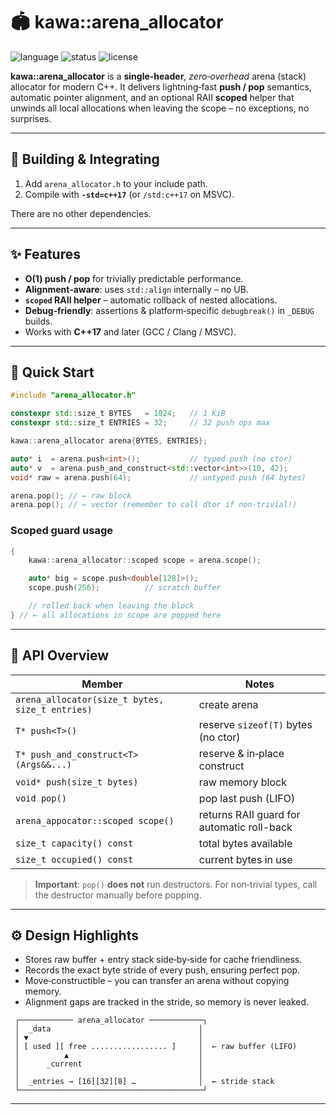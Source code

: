 # 🏟 kawa::arena\_allocator

![language](https://img.shields.io/badge/C%2B%2B-17-blue.svg)
![status](https://img.shields.io/badge/stability-stable-brightgreen)
![license](https://img.shields.io/badge/license-MIT-green.svg)

**kawa::arena\_allocator** is a **single‑header**, *zero‑overhead* arena (stack) allocator for modern C++.
It delivers lightning‑fast **push / pop** semantics, automatic pointer
alignment, and an optional RAII **scoped** helper that unwinds all local
allocations when leaving the scope – no exceptions, no surprises.

---

## 🔧 Building & Integrating

1. Add `arena_allocator.h` to your include path.
2. Compile with **`-std=c++17`** (or `/std:c++17` on MSVC).

There are no other dependencies.

---

## ✨ Features

* **O(1) push / pop** for trivially predictable performance.
* **Alignment‑aware**: uses `std::align` internally – no UB.
* **`scoped` RAII helper** – automatic rollback of nested allocations.
* **Debug‑friendly**: assertions & platform‑specific `debugbreak()` in `_DEBUG` builds.
* Works with **C++17** and later (GCC / Clang / MSVC).

---

## 🚀 Quick Start

```cpp
#include "arena_allocator.h"

constexpr std::size_t BYTES   = 1024;   // 1 KiB
constexpr std::size_t ENTRIES = 32;     // 32 push ops max

kawa::arena_allocator arena{BYTES, ENTRIES};

auto* i  = arena.push<int>();           // typed push (no ctor)
auto* v  = arena.push_and_construct<std::vector<int>>(10, 42);
void* raw = arena.push(64);             // untyped push (64 bytes)

arena.pop(); // ← raw block
arena.pop(); // ← vector (remember to call dtor if non-trivial!)
```

### Scoped guard usage

```cpp
{
    kawa::arena_allocator::scoped scope = arena.scope();

    auto* big = scope.push<double[128]>();
    scope.push(256);          // scratch buffer

    // rolled back when leaving the block
} // ← all allocations in scope are popped here
```

---

## 📝 API Overview

| Member                                          | Notes                                         |
| ----------------------------------------------- | --------------------------------------------- |
| `arena_allocator(size_t bytes, size_t entries)` | create arena                                  |
| `T* push<T>()`                                  | reserve `sizeof(T)` bytes (no ctor)           |
| `T* push_and_construct<T>(Args&&...)`           | reserve & in‑place construct                  |
| `void* push(size_t bytes)`                      | raw memory block                              |
| `void pop()`                                    | pop last push (LIFO)                          |
| `arena_appocator::scoped scope()`               | returns RAII guard for automatic roll-back    |
| `size_t capacity() const`                       | total bytes available                         |
| `size_t occupied() const`                       | current bytes in use                          |

> **Important**: `pop()` **does not** run destructors. For non‑trivial types, call the destructor manually before popping.

---

## ⚙️ Design Highlights

* Stores raw buffer + entry stack side‑by‑side for cache friendliness.
* Records the exact byte stride of every push, ensuring perfect pop.
* Move‑constructible – you can transfer an arena without copying memory.
* Alignment gaps are tracked in the stride, so memory is never leaked.

```
 ┌──────────── arena_allocator ────────────┐
 │  _data                                 │
 │ ▼                                      │
 │ [ used ][ free ................. ]     │  ← raw buffer (LIFO)
 │          ▲                             │
 │      _current                          │
 │                                        │
 │  _entries → [16][32][8] …              │  ← stride stack
 └─────────────────────────────────────────┘
```

---

